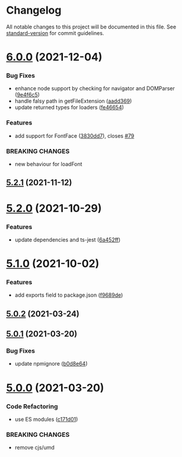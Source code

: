 # Changelog

All notable changes to this project will be documented in this file. See [standard-version](https://github.com/conventional-changelog/standard-version) for commit guidelines.

# [6.0.0](https://github.com/dmnsgn/async-preloader/compare/v5.2.1...v6.0.0) (2021-12-04)


### Bug Fixes

* enhance node support by checking for navigator and DOMParser ([9e4f6c5](https://github.com/dmnsgn/async-preloader/commit/9e4f6c555ea82950d446f4db0146c0ffe99db9c4))
* handle falsy path in getFileExtension ([aadd369](https://github.com/dmnsgn/async-preloader/commit/aadd36949ce2fbec3fa2aa23b782be35e17ad672))
* update returned types for loaders ([fe46654](https://github.com/dmnsgn/async-preloader/commit/fe4665488645f1b3708afaeaf7dfc13d0d416f5c))


### Features

* add support for FontFace ([3830dd7](https://github.com/dmnsgn/async-preloader/commit/3830dd78a0231e3fc87e452036403f27bf2509e8)), closes [#79](https://github.com/dmnsgn/async-preloader/issues/79)


### BREAKING CHANGES

* new behaviour for loadFont



## [5.2.1](https://github.com/dmnsgn/async-preloader/compare/v5.2.0...v5.2.1) (2021-11-12)



# [5.2.0](https://github.com/dmnsgn/async-preloader/compare/v5.1.0...v5.2.0) (2021-10-29)


### Features

* update dependencies and ts-jest ([6a452ff](https://github.com/dmnsgn/async-preloader/commit/6a452ffd35f11e5085d4b3945c180b81fb933815))



# [5.1.0](https://github.com/dmnsgn/async-preloader/compare/v5.0.2...v5.1.0) (2021-10-02)


### Features

* add exports field to package.json ([f9689de](https://github.com/dmnsgn/async-preloader/commit/f9689de1dada6c2b0140a1e5821c4eb869ee47d8))



## [5.0.2](https://github.com/dmnsgn/async-preloader/compare/v5.0.1...v5.0.2) (2021-03-24)



## [5.0.1](https://github.com/dmnsgn/async-preloader/compare/v5.0.0...v5.0.1) (2021-03-20)


### Bug Fixes

* update npmignore ([b0d8e64](https://github.com/dmnsgn/async-preloader/commit/b0d8e64d4c4de183c9e61f78feab21731cd8f1e0))



# [5.0.0](https://github.com/dmnsgn/async-preloader/compare/v4.9.2...v5.0.0) (2021-03-20)


### Code Refactoring

* use ES modules ([c171d01](https://github.com/dmnsgn/async-preloader/commit/c171d0178f27b5e04fff7ea02260517b062e9e24))


### BREAKING CHANGES

* remove cjs/umd
